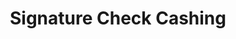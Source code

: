 ---
title: Signature Check Cashing
slug: signature-check-cashing
updated-on: '2024-05-30T13:44:31.749Z'
created-on: '2024-05-30T13:41:46.671Z'
published-on: '2024-05-30T13:54:32.469Z'
f_city-state-2:
- cms/city/oneida-tn.md
- cms/city/harriman-tn.md
- cms/city/crossville-tn.md
- cms/city/la-follette-tn.md
f_locations:
- cms/payday-loan/signature-check-cashing-26468.md
- cms/payday-loan/signature-check-cashing-26469.md
- cms/payday-loan/signature-check-cashing-26470.md
- cms/payday-loan/signature-check-cashing-26471.md
- cms/payday-loan/signature-check-cashing-26472.md
- cms/payday-loan/signature-check-cashing-26473.md
- cms/payday-loan/signature-check-cashing-26474.md
- cms/payday-loan/signature-check-cashing-26475.md
- cms/payday-loan/signature-check-cashing-26476.md
- cms/payday-loan/signature-check-cashing-26477.md
f_states:
- cms/state/tennessee.md
layout: '[company].html'
tags: company
---